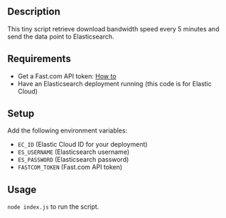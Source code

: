 ## Description
This tiny script retrieve download bandwidth speed every 5 minutes and send the data point to Elasticsearch.

## Requirements
- Get a Fast.com API token: [How to](https://github.com/branchard/fast-speedtest-api#how-to-get-app-token-)
- Have an Elasticsearch deployment running (this code is for Elastic Cloud)

## Setup
Add the following environment variables:
- `EC_ID` (Elastic Cloud ID for your deployment)
- `ES_USERNAME` (Elasticsearch username)
- `ES_PASSWORD` (Elasticsearch password)
- `FASTCOM_TOKEN` (Fast.com API token)


## Usage
`node index.js` to run the script.